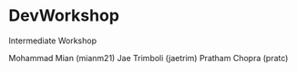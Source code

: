 # DevWorkshop
Intermediate Workshop

Mohammad Mian (mianm21)
Jae Trimboli (jaetrim)
Pratham Chopra (pratc)
